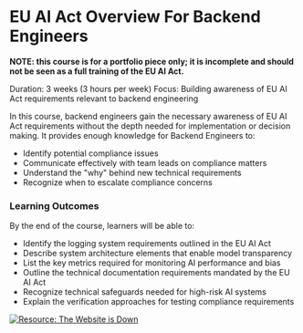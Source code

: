 # EU AI Act Overview For Backend Engineers
**NOTE: this course is for a portfolio piece only; it is incomplete and should not be seen as a full training of the EU AI Act.**

Duration: 3 weeks (3 hours per week)
Focus: Building awareness of EU AI Act requirements relevant to backend engineering

In this course, backend engineers gain the necessary awareness of EU AI Act requirements without the depth needed for implementation or decision making. It provides enough knowledge for Backend Engineers to:
- Identify potential compliance issues
- Communicate effectively with team leads on compliance matters
- Understand the "why" behind new technical requirements
- Recognize when to escalate compliance concerns

### Learning Outcomes
By the end of the course, learners will be able to:
- Identify the logging system requirements outlined in the EU AI Act
- Describe system architecture elements that enable model transparency
- List the key metrics required for monitoring AI performance and bias
- Outline the technical documentation requirements mandated by the EU AI Act
- Recognize technical safeguards needed for high-risk AI systems
- Explain the verification approaches for testing compliance requirements

[![Resource: The Website is Down](https://i.ytimg.com/vi/uRGljemfwUE/hqdefault.jpg)](https://www.youtube.com/watch?v=uRGljemfwUE)
